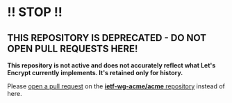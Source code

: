 # !!  STOP  !!

## THIS REPOSITORY IS DEPRECATED - DO NOT OPEN PULL REQUESTS HERE!

**This repository is not active and does not accurately reflect what Let's Encrypt currently implements. It's retained only for history.**

Please [open a pull request](https://github.com/ietf-wg-acme/acme/pulls/new) on the [**ietf-wg-acme/acme** repository](https://github.com/ietf-wg-acme/acme/) instead of here.
